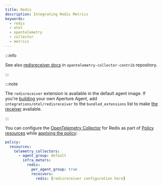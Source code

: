 ```yaml
---
title: Redis
description: Integrating Redis Metrics
keywords:
  - redis
  - otel
  - opentelemetry
  - collector
  - metrics
---
```


:::info

See also [redisreceiver docs][receiver] in `opentelemetry-collector-contrib`
repository.

:::

:::note

The `redisreceiver` extension is available in the default agent image. If you're
[building][build] your own Aperture Agent, add `integrations/otel/redisreceiver`
to the `bundled_extensions` list to make [the receiver][receiver] available.

:::

You can configure the [OpenTelemetry Collector][opentelemetry-collector] for
Redis as part of [Policy resources][policy-resources] while [applying the
policy][applying-policy]:

```yaml
policy:
  resources:
    telemetry_collectors:
      - agent_group: default
        infra_meters:
          redis:
            per_agent_group: true
            receivers:
              redis: [redisreceiver configuration here]
```

[build]: /reference/aperturectl/build/agent/agent.md
[receiver]:
  https://github.com/open-telemetry/opentelemetry-collector-contrib/tree/main/receiver/redisreceiver
[opentelemetry-collector]: /reference/policies/spec.md#telemetry-collector
[applying-policy]: /applying-policies/applying-policies.md
[policy-resources]: /reference/policies/spec.md#resources
